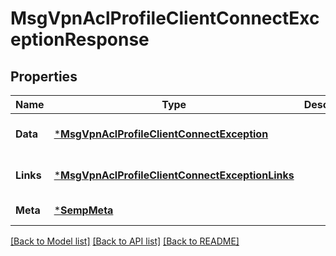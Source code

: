 # MsgVpnAclProfileClientConnectExceptionResponse

## Properties
Name | Type | Description | Notes
------------ | ------------- | ------------- | -------------
**Data** | [***MsgVpnAclProfileClientConnectException**](MsgVpnAclProfileClientConnectException.md) |  | [optional] [default to null]
**Links** | [***MsgVpnAclProfileClientConnectExceptionLinks**](MsgVpnAclProfileClientConnectExceptionLinks.md) |  | [optional] [default to null]
**Meta** | [***SempMeta**](SempMeta.md) |  | [default to null]

[[Back to Model list]](../README.md#documentation-for-models) [[Back to API list]](../README.md#documentation-for-api-endpoints) [[Back to README]](../README.md)

